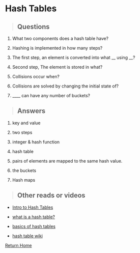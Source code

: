 # Hash Tables

> ## Questions

1. What two components does a hash table have?

2. Hashing is implemented in how many steps?

3. The first step, an element is converted into what __ using __?

4. Second step, The element is stored in what?

5. Collisions occur when?

6. Collisions are solved by changing the initial state of?

7. ____ can have any number of buckets?


> ## Answers

1. key and value

2. two steps

3. integer & hash function

4. hash table

5. pairs of elements are mapped to the same hash value.

6. the buckets

7. Hash maps

> ## Other reads or videos

* [Intro to Hash Tables](https://codefellows.github.io/common_curriculum/data_structures_and_algorithms/Code_401/class-30/resources/Hashtables.html)

* [what is a hash table?](https://www.youtube.com/watch?v=MfhjkfocRR0)

* [basics of hash tables](https://www.hackerearth.com/practice/data-structures/hash-tables/basics-of-hash-tables/tutorial/)

* [hash table wiki](https://en.wikipedia.org/wiki/Hash_table)

[Return Home](../README.md)
